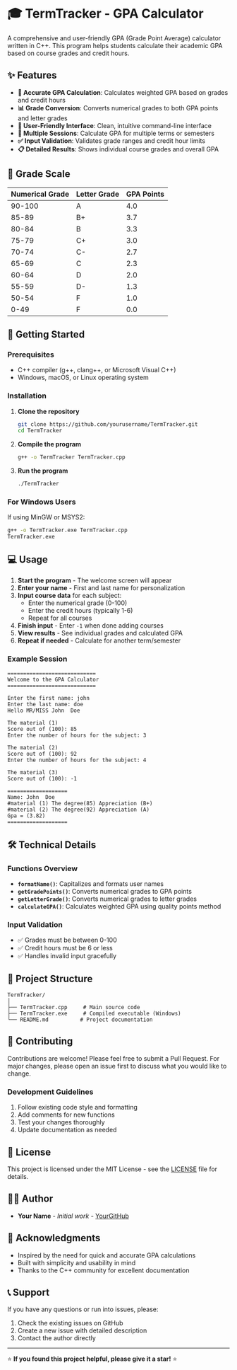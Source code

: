 # 🎓 TermTracker - GPA Calculator

A comprehensive and user-friendly GPA (Grade Point Average) calculator written in C++. This program helps students calculate their academic GPA based on course grades and credit hours.

## ✨ Features

- **🧮 Accurate GPA Calculation**: Calculates weighted GPA based on grades and credit hours
- **📊 Grade Conversion**: Converts numerical grades to both GPA points and letter grades
- **👤 User-Friendly Interface**: Clean, intuitive command-line interface
- **🔄 Multiple Sessions**: Calculate GPA for multiple terms or semesters
- **✅ Input Validation**: Validates grade ranges and credit hour limits
- **📋 Detailed Results**: Shows individual course grades and overall GPA

## 🎯 Grade Scale

| Numerical Grade | Letter Grade | GPA Points |
|----------------|--------------|------------|
| 90-100         | A            | 4.0        |
| 85-89          | B+           | 3.7        |
| 80-84          | B            | 3.3        |
| 75-79          | C+           | 3.0        |
| 70-74          | C-           | 2.7        |
| 65-69          | C            | 2.3        |
| 60-64          | D            | 2.0        |
| 55-59          | D-           | 1.3        |
| 50-54          | F            | 1.0        |
| 0-49           | F            | 0.0        |

## 🚀 Getting Started

### Prerequisites

- C++ compiler (g++, clang++, or Microsoft Visual C++)
- Windows, macOS, or Linux operating system

### Installation

1. **Clone the repository**
   ```bash
   git clone https://github.com/yourusername/TermTracker.git
   cd TermTracker
   ```

2. **Compile the program**
   ```bash
   g++ -o TermTracker TermTracker.cpp
   ```

3. **Run the program**
   ```bash
   ./TermTracker
   ```

### For Windows Users

If using MinGW or MSYS2:
```bash
g++ -o TermTracker.exe TermTracker.cpp
TermTracker.exe
```

## 💻 Usage

1. **Start the program** - The welcome screen will appear
2. **Enter your name** - First and last name for personalization
3. **Input course data** for each subject:
   - Enter the numerical grade (0-100)
   - Enter the credit hours (typically 1-6)
   - Repeat for all courses
4. **Finish input** - Enter `-1` when done adding courses
5. **View results** - See individual grades and calculated GPA
6. **Repeat if needed** - Calculate for another term/semester

### Example Session

```
============================
Welcome to the GPA Calculator
============================

Enter the first name: john
Enter the last name: doe
Hello MR/MISS John  Doe

The material (1)
Score out of (100): 85
Enter the number of hours for the subject: 3

The material (2)
Score out of (100): 92
Enter the number of hours for the subject: 4

The material (3)
Score out of (100): -1

===================
Name: John  Doe
#material (1) The degree(85) Appreciation (B+)
#material (2) The degree(92) Appreciation (A)
Gpa = (3.82)
===================
```

## 🛠️ Technical Details

### Functions Overview

- **`formatName()`**: Capitalizes and formats user names
- **`getGradePoints()`**: Converts numerical grades to GPA points
- **`getLetterGrade()`**: Converts numerical grades to letter grades
- **`calculateGPA()`**: Calculates weighted GPA using quality points method

### Input Validation

- ✅ Grades must be between 0-100
- ✅ Credit hours must be 6 or less
- ✅ Handles invalid input gracefully

## 📁 Project Structure

```
TermTracker/
│
├── TermTracker.cpp     # Main source code
├── TermTracker.exe     # Compiled executable (Windows)
└── README.md          # Project documentation
```

## 🤝 Contributing

Contributions are welcome! Please feel free to submit a Pull Request. For major changes, please open an issue first to discuss what you would like to change.

### Development Guidelines

1. Follow existing code style and formatting
2. Add comments for new functions
3. Test your changes thoroughly
4. Update documentation as needed

## 📝 License

This project is licensed under the MIT License - see the [LICENSE](LICENSE) file for details.

## 👨‍💻 Author

- **Your Name** - *Initial work* - [YourGitHub]([https://github.com/yourusername](https://github.com/Amr4924))

## 🙏 Acknowledgments

- Inspired by the need for quick and accurate GPA calculations
- Built with simplicity and usability in mind
- Thanks to the C++ community for excellent documentation

## 📞 Support

If you have any questions or run into issues, please:

1. Check the existing issues on GitHub
2. Create a new issue with detailed description
3. Contact the author directly

---

⭐ **If you found this project helpful, please give it a star!** ⭐
